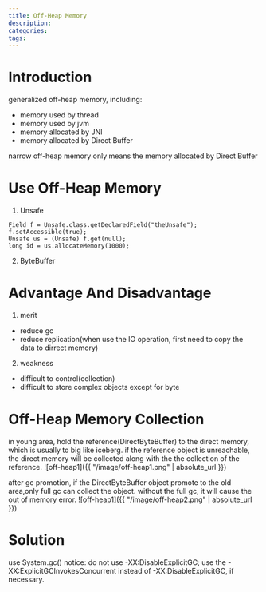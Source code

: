 ```yaml
---
title: Off-Heap Memory
description: 
categories:
tags:
---
```


# Introduction
generalized off-heap memory, including:

- memory used by thread
- memory used by jvm
- memory allocated by JNI
- memory allocated by Direct Buffer

narrow off-heap memory only means the memory allocated by Direct Buffer

# Use Off-Heap Memory
1. Unsafe
```
Field f = Unsafe.class.getDeclaredField("theUnsafe");
f.setAccessible(true);
Unsafe us = (Unsafe) f.get(null);
long id = us.allocateMemory(1000);
```

2. ByteBuffer

# Advantage And Disadvantage
1. merit
- reduce gc
- reduce replication(when use the IO operation, first need to copy the data to dirrect memory)

2. weakness
- difficult to control(collection)
- difficult to store complex objects except for byte

# Off-Heap Memory Collection
in young area, hold the reference(DirectByteBuffer) to the direct memory, which is usually to big like iceberg. if the reference object is unreachable, the direct memory will be collected along with the the collection of the reference.
![off-heap1]({{ "/image/off-heap1.png" | absolute_url }})

after gc promotion, if the DirectByteBuffer object promote to the old area,only full gc can collect the object. without the full gc, it will cause the out of memory error.
![off-heap1]({{ "/image/off-heap2.png" | absolute_url }})

# Solution
use System.gc()
notice: do not use -XX:DisableExplicitGC; use the -XX:ExplicitGCInvokesConcurrent instead of -XX:DisableExplicitGC, if necessary.

